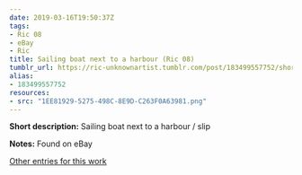 ```yaml
---
date: 2019-03-16T19:50:37Z
tags:
- Ric 08
- eBay
- Ric
title: Sailing boat next to a harbour (Ric 08)
tumblr_url: https://ric-unknownartist.tumblr.com/post/183499557752/short-description-sailing-boat-next-to-a-harbour
alias:
- 183499557752
resources:
- src: "1EE81929-5275-498C-8E9D-C263F0A63981.png"
---
```


**Short description:** Sailing boat next to a harbour / slip

**Notes:** Found on eBay

[Other entries for this work](/tags/Ric-08)
